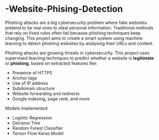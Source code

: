 # -Website-Phising-Detection
Phishing attacks are a big cybersecurity problem where fake websites pretend to be real ones to steal personal information. Traditional methods that rely on fixed rules often fail because phishing techniques keep changing. This project aims to create a smart system using machine learning to detect phishing websites by analysing their URLs and content.


Phishing attacks are growing threats in cybersecurity. This project uses supervised learning techniques to predict whether a website is **legitimate** or **phishing**, based on extracted features like:

- Presence of HTTPS
- Anchor tags
- Use of IP address
- Subdomain structure
- Website forwarding and redirects
- Google indexing, page rank, and more

 
 
 Models Implemented
- Logistic Regression
- Decision Tree
- Random Forest Classifier
- Tensor Flow Keras Model
